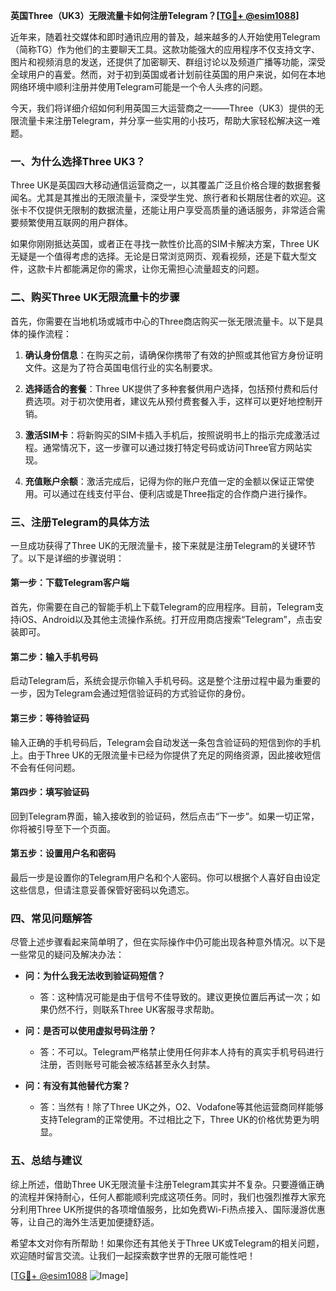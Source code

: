**英国Three（UK3）无限流量卡如何注册Telegram？[[TG💪+ @esim1088](https://t.me/s/esim1088)]**

近年来，随着社交媒体和即时通讯应用的普及，越来越多的人开始使用Telegram（简称TG）作为他们的主要聊天工具。这款功能强大的应用程序不仅支持文字、图片和视频消息的发送，还提供了加密聊天、群组讨论以及频道广播等功能，深受全球用户的喜爱。然而，对于初到英国或者计划前往英国的用户来说，如何在本地网络环境中顺利注册并使用Telegram可能是一个令人头疼的问题。

今天，我们将详细介绍如何利用英国三大运营商之一——Three（UK3）提供的无限流量卡来注册Telegram，并分享一些实用的小技巧，帮助大家轻松解决这一难题。

### 一、为什么选择Three UK3？

Three UK是英国四大移动通信运营商之一，以其覆盖广泛且价格合理的数据套餐闻名。尤其是其推出的无限流量卡，深受学生党、旅行者和长期居住者的欢迎。这张卡不仅提供无限制的数据流量，还能让用户享受高质量的通话服务，非常适合需要频繁使用互联网的用户群体。

如果你刚刚抵达英国，或者正在寻找一款性价比高的SIM卡解决方案，Three UK无疑是一个值得考虑的选择。无论是日常浏览网页、观看视频，还是下载大型文件，这款卡片都能满足你的需求，让你无需担心流量超支的问题。

### 二、购买Three UK无限流量卡的步骤

首先，你需要在当地机场或城市中心的Three商店购买一张无限流量卡。以下是具体的操作流程：

1. **确认身份信息**：在购买之前，请确保你携带了有效的护照或其他官方身份证明文件。这是为了符合英国电信行业的实名制要求。
   
2. **选择适合的套餐**：Three UK提供了多种套餐供用户选择，包括预付费和后付费选项。对于初次使用者，建议先从预付费套餐入手，这样可以更好地控制开销。

3. **激活SIM卡**：将新购买的SIM卡插入手机后，按照说明书上的指示完成激活过程。通常情况下，这一步骤可以通过拨打特定号码或访问Three官方网站实现。

4. **充值账户余额**：激活完成后，记得为你的账户充值一定的金额以保证正常使用。可以通过在线支付平台、便利店或是Three指定的合作商户进行操作。

### 三、注册Telegram的具体方法

一旦成功获得了Three UK的无限流量卡，接下来就是注册Telegram的关键环节了。以下是详细的步骤说明：

#### 第一步：下载Telegram客户端
首先，你需要在自己的智能手机上下载Telegram的应用程序。目前，Telegram支持iOS、Android以及其他主流操作系统。打开应用商店搜索“Telegram”，点击安装即可。

#### 第二步：输入手机号码
启动Telegram后，系统会提示你输入手机号码。这是整个注册过程中最为重要的一步，因为Telegram会通过短信验证码的方式验证你的身份。

#### 第三步：等待验证码
输入正确的手机号码后，Telegram会自动发送一条包含验证码的短信到你的手机上。由于Three UK的无限流量卡已经为你提供了充足的网络资源，因此接收短信不会有任何问题。

#### 第四步：填写验证码
回到Telegram界面，输入接收到的验证码，然后点击“下一步”。如果一切正常，你将被引导至下一个页面。

#### 第五步：设置用户名和密码
最后一步是设置你的Telegram用户名和个人密码。你可以根据个人喜好自由设定这些信息，但请注意妥善保管好密码以免遗忘。

### 四、常见问题解答

尽管上述步骤看起来简单明了，但在实际操作中仍可能出现各种意外情况。以下是一些常见的疑问及解决办法：

- **问：为什么我无法收到验证码短信？**
  - 答：这种情况可能是由于信号不佳导致的。建议更换位置后再试一次；如果仍然不行，则联系Three UK客服寻求帮助。

- **问：是否可以使用虚拟号码注册？**
  - 答：不可以。Telegram严格禁止使用任何非本人持有的真实手机号码进行注册，否则账号可能会被冻结甚至永久封禁。

- **问：有没有其他替代方案？**
  - 答：当然有！除了Three UK之外，O2、Vodafone等其他运营商同样能够支持Telegram的正常使用。不过相比之下，Three UK的价格优势更为明显。

### 五、总结与建议

综上所述，借助Three UK无限流量卡注册Telegram其实并不复杂。只要遵循正确的流程并保持耐心，任何人都能顺利完成这项任务。同时，我们也强烈推荐大家充分利用Three UK所提供的各项增值服务，比如免费Wi-Fi热点接入、国际漫游优惠等，让自己的海外生活更加便捷舒适。

希望本文对你有所帮助！如果你还有其他关于Three UK或Telegram的相关问题，欢迎随时留言交流。让我们一起探索数字世界的无限可能性吧！

[[TG💪+ @esim1088](https://t.me/s/esim1088) ![Image](https://i.postimg.cc/4NQfJmqS/Snipaste-2025-05-13-00-14-12.png)]